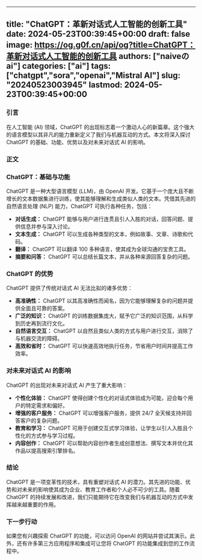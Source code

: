 
---
title: "ChatGPT：革新对话式人工智能的创新工具"
date: 2024-05-23T00:39:45+00:00
draft: false
image: https://og.g0f.cn/api/og?title=ChatGPT：革新对话式人工智能的创新工具
authors: ["naiveのai"]
categories: ["ai"]
tags: ["chatgpt","sora","openai","Mistral AI"]
slug: "20240523003945"
lastmod: 2024-05-23T00:39:45+00:00
---
### 引言

在人工智能 (AI) 领域，ChatGPT 的出现标志着一个激动人心的新篇章。这个强大的语言模型以其非凡的能力重新定义了我们与机器互动的方式。本文将深入探讨 ChatGPT 的基础、功能、优势以及对未来对话式 AI 的影响。

### 正文

### ChatGPT：基础与功能

ChatGPT 是一种大型语言模型 (LLM)，由 OpenAI 开发。它基于一个庞大且不断增长的文本数据集进行训练，使其能够理解和生成类似人类的文本。凭借其先进的自然语言处理 (NLP) 能力，ChatGPT 可执行各种任务，包括：

- **对话生成：** ChatGPT 能够与用户进行连贯且引人入胜的对话，回答问题、提供信息并参与深入讨论。
- **文本生成：** ChatGPT 可以生成各种类型的文本，例如故事、文章、诗歌和代码。
- **翻译：** ChatGPT 可以翻译 100 多种语言，使其成为全球沟通的宝贵工具。
- **摘要和问答：** ChatGPT 可以总结长篇文本，并从各种来源回答复杂的问题。

### ChatGPT 的优势

ChatGPT 提供了传统对话式 AI 无法比拟的诸多优势：

- **高准确性：** ChatGPT 以其高准确性而闻名，因为它能够理解复杂的问题并提供全面且可靠的答案。
- **广泛的知识：** ChatGPT 的训练数据集庞大，赋予它广泛的知识范围，从科学到历史再到流行文化。
- **自然语言交互：** ChatGPT 以自然且类似人类的方式与用户进行交互，消除了与机器交流的障碍。
- **高效和省时：** ChatGPT 可以快速高效地执行任务，节省用户时间并提高工作效率。

### 对未来对话式 AI 的影响

ChatGPT 的出现对未来对话式 AI 产生了重大影响：

- **个性化体验：** ChatGPT 使得创建个性化的对话式体验成为可能，迎合每个用户的特定需求和偏好。
- **增强的客户服务：** ChatGPT 可以增强客户服务，提供 24/7 全天候支持并回答客户的复杂问题。
- **教育和学习：** ChatGPT 可用于创建交互式学习体验，让学生以引人入胜且个性化的方式参与学习过程。
- **内容创作：** ChatGPT 可以帮助内容创作者生成创意想法、撰写文本并优化其作品以提高搜索引擎排名。

### 结论

ChatGPT 是一项变革性的技术，具有重塑对话式 AI 的潜力。其先进的功能、优势和对未来的影响使其成为企业、教育工作者和个人必不可少的工具。随着 ChatGPT 的持续发展和改进，我们只能期待它在改变我们与机器互动的方式中发挥越来越重要的作用。

### 下一步行动

如果您有兴趣探索 ChatGPT 的功能，可以访问 OpenAI 的网站并尝试其演示。此外，还有许多第三方应用程序和集成可让您将 ChatGPT 的功能集成到您的工作流程中。